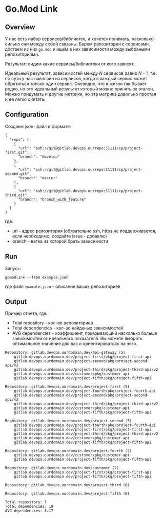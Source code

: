 # Go.Mod Link

## Overview
У нас есть набор сервисов/библиотек, и хочется понимать, насколько сильно они между собой связаны. Берем репозитории с сервисами, достаем из них `go.mod` и ищем в них зависимости между выбраными репозиториями.

Результат: видим какие сервисы/библиотеки от кого зависят.

Идеальный результат: зависимостей между *N* сервисов равно *N - 1*, т.е. по сути у нас пайплайн из сервисов, когда в каждый сервис может обратиться только один сервис. Очевидно, что в жизни так бывает редко, но это идеальный результат который можно принять за эталон. Можно придумать и другие метрики, но эта метрика довольно простая и ее легко считать.

## Configuration
Создаем json- файл в формате:
```
{
  "repo": [
    {
      "url": "ssh://git@gitlab.devops.ourrepo:51111/cp/project-first.git",
      "branch": "develop"
    },
    {
      "url": "ssh://git@gitlab.devops.ourrepo:51111/cp/project-second.git",
      "branch": "master"
    },
    {
      "url": "ssh://git@gitlab.devops.ourrepo:51111/cp/project-third.git",
      "branch": "branch_with_feature"
    }
  ]
}
```
где:
 * url - адрес репозитория (обязательно ssh, https не поддерживается, если необходимо, создайте issue - добавлю)
 * branch - ветка из которой брать зависимости

## Run
Запуск:
```
gomodlink --from example.json
```
где файл `example.json` - описание ваших репозиториев

## Output
Пример отчета, где:
 * Total repository - кол-во репозиториев
 * Total dependencies - кол-во найденых зависимостей
 * AVG dependencies - коэффициент, показывающий насколько больше зависимостей от идеального показателя. Вы можете выбрать оптимальное значение для вас и ориентироваться на него.
```
Repository: gitlab.devops.ourdomain.dev/api-gateway (5)
    gitlab.devops.ourdomain.dev/project-first/pkg/project-first-api
    gitlab.devops.ourdomain.dev/project-second/pkg/project-second-api/v2
    gitlab.devops.ourdomain.dev/project-third/pkg/project-third-api/v2
    gitlab.devops.ourdomain.dev/customer/pkg/customer-api
    gitlab.devops.ourdomain.dev/project-fifth/pkg/project-fifth-api

Repository: gitlab.devops.ourdomain.dev/project-first (5)
    gitlab.devops.ourdomain.dev/project-fourth/pkg/project-fourth-api
    gitlab.devops.ourdomain.dev/project-second/pkg/project-second-api/v2
    gitlab.devops.ourdomain.dev/project-third/pkg/project-third-api/v2
    gitlab.devops.ourdomain.dev/customer/pkg/customer-api
    gitlab.devops.ourdomain.dev/project-fifth/pkg/project-fifth-api

Repository: gitlab.devops.ourdomain.dev/project-second (5)
    gitlab.devops.ourdomain.dev/project-fourth/pkg/project-fourth-api
    gitlab.devops.ourdomain.dev/project-first/pkg/project-first-api
    gitlab.devops.ourdomain.dev/project-third/pkg/project-third-api/v2
    gitlab.devops.ourdomain.dev/customer/pkg/customer-api
    gitlab.devops.ourdomain.dev/project-fifth/pkg/project-fifth-api

Repository: gitlab.devops.ourdomain.dev/project-fourth (2)
    gitlab.devops.ourdomain.dev/customer/pkg/customer-api
    gitlab.devops.ourdomain.dev/project-fifth/pkg/project-fifth-api

Repository: gitlab.devops.ourdomain.dev/customer (2)
    gitlab.devops.ourdomain.dev/project-first/pkg/project-first-api
    gitlab.devops.ourdomain.dev/project-fifth/pkg/project-fifth-api

Repository: gitlab.devops.ourdomain.dev/project-third (0)

Repository: gitlab.devops.ourdomain.dev/project-fifth (0)

Total repository: 7
Total dependencies: 19
AVG dependencies: 3.17
```
